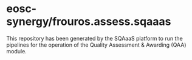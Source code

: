 <!--
SPDX-FileCopyrightText: Copyright contributors to the Software Quality Assurance as a Service (SQAaaS) project <sqaaas@ibergrid.eu>

SPDX-License-Identifier: GPL-3.0-only
-->

# eosc-synergy/frouros.assess.sqaaas
This repository has been generated by the SQAaaS platform to run the pipelines
for the operation of the
Quality Assessment & Awarding (QAA)
module.